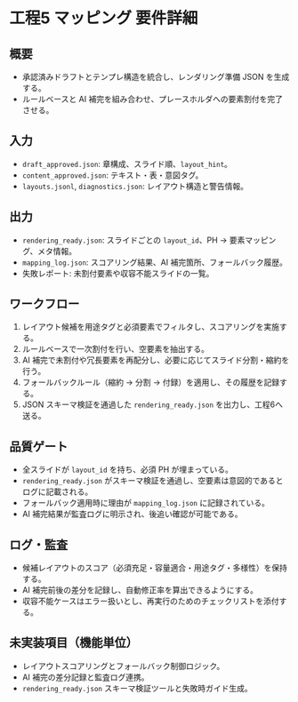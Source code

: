 # 工程5 マッピング 要件詳細

## 概要
- 承認済みドラフトとテンプレ構造を統合し、レンダリング準備 JSON を生成する。
- ルールベースと AI 補完を組み合わせ、プレースホルダへの要素割付を完了させる。

## 入力
- `draft_approved.json`: 章構成、スライド順、`layout_hint`。
- `content_approved.json`: テキスト・表・意図タグ。
- `layouts.jsonl`, `diagnostics.json`: レイアウト構造と警告情報。

## 出力
- `rendering_ready.json`: スライドごとの `layout_id`、PH → 要素マッピング、メタ情報。
- `mapping_log.json`: スコアリング結果、AI 補完箇所、フォールバック履歴。
- 失敗レポート: 未割付要素や収容不能スライドの一覧。

## ワークフロー
1. レイアウト候補を用途タグと必須要素でフィルタし、スコアリングを実施する。
2. ルールベースで一次割付を行い、空要素を抽出する。
3. AI 補完で未割付や冗長要素を再配分し、必要に応じてスライド分割・縮約を行う。
4. フォールバックルール（縮約 → 分割 → 付録）を適用し、その履歴を記録する。
5. JSON スキーマ検証を通過した `rendering_ready.json` を出力し、工程6へ送る。

## 品質ゲート
- 全スライドが `layout_id` を持ち、必須 PH が埋まっている。
- `rendering_ready.json` がスキーマ検証を通過し、空要素は意図的であるとログに記載される。
- フォールバック適用時に理由が `mapping_log.json` に記録されている。
- AI 補完結果が監査ログに明示され、後追い確認が可能である。

## ログ・監査
- 候補レイアウトのスコア（必須充足・容量適合・用途タグ・多様性）を保持する。
- AI 補完前後の差分を記録し、自動修正率を算出できるようにする。
- 収容不能ケースはエラー扱いとし、再実行のためのチェックリストを添付する。

## 未実装項目（機能単位）
- レイアウトスコアリングとフォールバック制御ロジック。
- AI 補完の差分記録と監査ログ連携。
- `rendering_ready.json` スキーマ検証ツールと失敗時ガイド生成。

